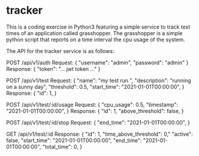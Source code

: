 # tracker
This is a coding exercise in Python3 featuring a simple service to track test times 
of an application called grasshopper. The grasshopper is a simple python script that 
reports on a time interval the cpu usage of the system. 

The API for the tracker service is as follows:

POST /api/v1/auth
Request:
{
    "username": "admin",
    "password": "admin"
}
Response:
{
    "token": "... jwt token ..."
}

POST /api/v1/test
Request:
{
    "name": "my test run ",
    "description": "running on a sunny day",
    "threshold": 0.5,
    "start_time": "2021-01-01T00:00:00",
}
Response:
{
    "id": 1,
}

POST /api/v1/test/:id/usage
Request:
{
    "cpu_usage": 0.5,
    "timestamp": "2021-01-01T00:00:00",
}
Response:
{
    "id": 1,
    "above_threshold": false,
}

POST /api/v1/test/:id/stop
Request:
{
    "end_time": "2021-01-01T00:00:00",
}

GET /api/v1/test/:id
Response:
{
    "id": 1,
    "time_above_threshold": 0,"
    "active": false,
    "start_time": "2021-01-01T00:00:00",
    "end_time": "2021-01-01T00:00:00",
    "total_time": 0,
}


